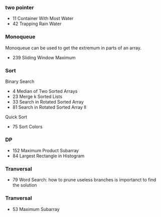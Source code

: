 ### two pointer
- 11 Container With Most Water
- 42 Trapping Rain Water

### Monoqueue
Monoqueue can be used to get the extremum in parts of an array.
- 239 Sliding Window Maximum

### Sort
Binary Search
- 4   Median of Two Sorted Arrays
- 23  Merge k Sorted Lists
- 33  Search in Rotated Sorted Array
- 81  Search in Rotated Sorted Array II

Quick Sort
- 75 Sort Colors

### DP
- 152 Maximum Product Subarray
- 84 Largest Rectangle in Histogram

### Tranversal
- 79 Word Search: how to prune useless branches is importanct to find the solution

### Tranversal
- 53 Maximum Subarray
